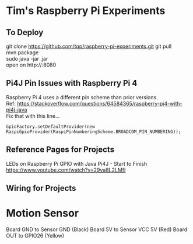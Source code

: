 # Tim's Raspberry Pi Experiments

## To Deploy
git clone https://github.com/tqp/raspberry-pi-experiments.git
git pull  
mvn package  
sudo java -jar <target>.jar  
open on http://<ip-address>:8080

## Pi4J Pin Issues with Raspberry Pi 4
Raspberry Pi 4 uses a different pin scheme than prior versions.  
Ref: https://stackoverflow.com/questions/64584365/raspberry-pi4-with-pi4j-java  
Fix that with this line...  
```text
GpioFactory.setDefaultProvider(new RaspiGpioProvider(RaspiPinNumberingScheme.BROADCOM_PIN_NUMBERING));
```

## Reference Pages for Projects

LEDs on Raspberry Pi GPIO with Java Pi4J - Start to Finish  
https://www.youtube.com/watch?v=29va8L2LMfI


## Wiring for Projects

# Motion Sensor
Board GND to Sensor GND (Black)
Board 5V to Sensor VCC 5V (Red)
Board OUT to GPIO26 (Yellow)
